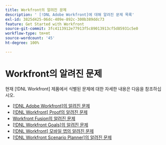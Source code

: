```yaml
---
title: Workfront의 알려진 문제
description: ' [!DNL Adobe Workfront]에 대해 알려진 문제 목록'
exl-id: 3825d425-06dc-409e-892c-300b389ddc73
feature: Get Started with Workfront
source-git-commit: 3fc4113912e77913f5c89013913cf5d85931c5e0
workflow-type: tm+mt
source-wordcount: '45'
ht-degree: 100%

---
```


# Workfront의 알려진 문제

현재 [!DNL Workfront] 제품에서 식별된 문제에 대한 자세한 내용은 다음을 참조하십시오.

* [ [!DNL Adobe Workfront]의 알려진 문제](newworkfrontexperience.md)
* [ [!DNL Workfront] Proof의 알려진 문제](workfrontproof.md)
* [Workfront Fusion의 알려진 문제](workfrontfusion.md)
* [ [!DNL Workfront Goals]의 알려진 문제](workfrontgoals.md)
* [ [!DNL Workfront] 모바일 앱의 알려진 문제](workfrontmobile.md)
* [ [!DNL Workfront Scenario Planner]의 알려진 문제](workfrontscenarioplanner.md)
